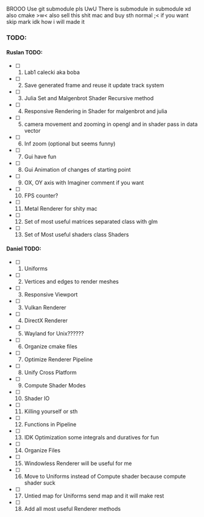 BROOO Use git submodule pls UwU
There is submodule in submodule xd
also cmake >w<
also sell this shit mac and buy sth normal ;<
if you want skip mark idk how i will made it


### TODO:

#### Ruslan TODO:

- [ ] 1. Lab1 calecki aka boba
- [ ] 2. Save generated frame and reuse it update track system
- [ ] 3. Julia Set and Malgenbrot Shader Recursive method
- [ ] 4. Responsive Rendering in Shader for malgenbrot and julia
- [ ] 5. camera movement and zooming in opengl and in shader pass in data vector
- [ ] 6. Inf zoom (optional but seems funny)
- [ ] 7. Gui have fun
- [ ] 8. Gui Animation of changes of starting point
- [ ] 9. OX, OY axis with Imaginer comment if you want
- [ ] 10. FPS counter?
- [ ] 11. Metal Renderer for shity mac
- [ ] 12. Set of most useful matrices separated class with glm
- [ ] 13. Set of Most useful shaders class Shaders

#### Daniel TODO:

- [ ] 1. Uniforms
- [ ] 2. Vertices and edges to render meshes
- [ ] 3. Responsive Viewport
- [ ] 3. Vulkan Renderer
- [ ] 4. DirectX Renderer
- [ ] 5. Wayland for Unix??????
- [ ] 6. Organize cmake files
- [ ] 7. Optimize Renderer Pipeline
- [ ] 8. Unify Cross Platform
- [ ] 9. Compute Shader Modes
- [ ] 10. Shader IO
- [ ] 11. Killing yourself or sth
- [ ] 12. Functions in Pipeline
- [ ] 13. IDK Optimization some integrals and duratives for fun
- [ ] 14. Organize Files
- [ ] 15. Windowless Renderer will be useful for me
- [ ] 16. Move to Uniforms instead of Compute shader because compute shader suck
- [ ] 17. Untied map for Uniforms send map and it will make rest
- [ ] 18. Add all most useful Renderer methods
